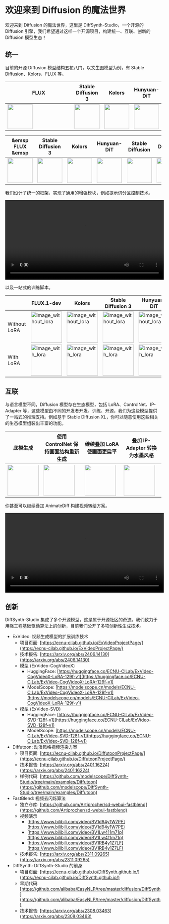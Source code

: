 # 欢迎来到 Diffusion 的魔法世界

欢迎来到 Diffusion 的魔法世界，这里是 DiffSynth-Studio，一个开源的 Diffusion 引擎，我们希望通过这样一个开源项目，构建统一、互联、创新的 Diffusion 模型生态！

## 统一

目前的开源 Diffusion 模型结构五花八门，以文生图模型为例，有 Stable Diffusion、Kolors、FLUX 等。

|<div style="width:200px">FLUX</div>| Stable Diffusion 3 | Kolors | Hunyuan-DiT | Stable Diffusion | Stable Diffusion XL |
|-|-|-|-|-|-|
| <img src="https://github.com/user-attachments/assets/984561e9-553d-4952-9443-79ce144f379f" width="80" height="80"/> | <img src="https://github.com/modelscope/DiffSynth-Studio/assets/35051019/4df346db-6f91-420a-b4c1-26e205376098" width="80" height="80"/> | <img src="https://github.com/modelscope/DiffSynth-Studio/assets/35051019/53ef6f41-da11-4701-8665-9f64392607bf" width="80" height="80"/> | <img src="https://github.com/modelscope/DiffSynth-Studio/assets/35051019/60b022c8-df3f-4541-95ab-bf39f2fa8bb5" width="80" height="80"/> | <img src="https://github.com/Artiprocher/DiffSynth-Studio/assets/35051019/6fc84611-8da6-4a1f-8fee-9a34eba3b4a5" width="80" height="80"/> | <img src="https://github.com/Artiprocher/DiffSynth-Studio/assets/35051019/67687748-e738-438c-aee5-96096f09ac90" width="80" height="80"/> |

| &emsp FLUX &emsp| Stable Diffusion 3 | Kolors | Hunyuan-DiT | Stable Diffusion | Stable Diffusion XL |
|-|-|-|-|-|-|
| <img src="https://github.com/user-attachments/assets/984561e9-553d-4952-9443-79ce144f379f" width="80"/> | <img src="https://github.com/modelscope/DiffSynth-Studio/assets/35051019/4df346db-6f91-420a-b4c1-26e205376098" width="80"/> | <img src="https://github.com/modelscope/DiffSynth-Studio/assets/35051019/53ef6f41-da11-4701-8665-9f64392607bf" width="80"/> | <img src="https://github.com/modelscope/DiffSynth-Studio/assets/35051019/60b022c8-df3f-4541-95ab-bf39f2fa8bb5" width="80"/> | <img src="https://github.com/Artiprocher/DiffSynth-Studio/assets/35051019/6fc84611-8da6-4a1f-8fee-9a34eba3b4a5" width="80"/> | <img src="https://github.com/Artiprocher/DiffSynth-Studio/assets/35051019/67687748-e738-438c-aee5-96096f09ac90" width="80"/> |





我们设计了统一的框架，实现了通用的增强模块，例如提示词分区控制技术。

<div align="center">
<video width="512" height="256" controls>
  <source src="https://github.com/user-attachments/assets/59613157-de51-4109-99b3-97cbffd88076" type="video/mp4">
您的浏览器不支持Video标签。
</video>
</div>

以及一站式的训练脚本。

||FLUX.1-dev|Kolors|Stable Diffusion 3|Hunyuan-DiT|
|-|-|-|-|-|
|Without LoRA|<img src="https://github.com/user-attachments/assets/df62cef6-d54f-4e3d-a602-5dd290079d49" width="100"  alt="image_without_lora">|<img src="https://github.com/modelscope/DiffSynth-Studio/assets/35051019/9d79ed7a-e8cf-4d98-800a-f182809db318" width="100"  alt="image_without_lora">|<img src="https://github.com/modelscope/DiffSynth-Studio/assets/35051019/ddb834a5-6366-412b-93dc-6d957230d66e" width="100"  alt="image_without_lora">|<img src="https://github.com/Artiprocher/DiffSynth-Studio/assets/35051019/1aa21de5-a992-4b66-b14f-caa44e08876e" width="100"  alt="image_without_lora">|
|With LoRA|<img src="https://github.com/user-attachments/assets/4fd39890-0291-4d19-8a88-d70d0ae18533" width="100"  alt="image_with_lora">|<img src="https://github.com/modelscope/DiffSynth-Studio/assets/35051019/02f62323-6ee5-4788-97a1-549732dbe4f0" width="100"  alt="image_with_lora">|<img src="https://github.com/modelscope/DiffSynth-Studio/assets/35051019/8e7b2888-d874-4da4-a75b-11b6b214b9bf" width="100"  alt="image_with_lora">|<img src="https://github.com/Artiprocher/DiffSynth-Studio/assets/35051019/83a0a41a-691f-4610-8e7b-d8e17c50a282" width="100"  alt="image_with_lora">|


## 互联

与语言模型不同，Diffusion 模型存在生态模型，包括 LoRA、ControlNet、IP-Adapter 等，这些模型由不同的开发者开发、训练、开源，我们为这些模型提供了一站式的推理支持。例如基于 Stable Diffusion XL，你可以随意使用这些相关的生态模型组装出丰富的功能。

|底模生成|使用 ControlNet 保持画面结构重新生成|继续叠加 LoRA 使画面更扁平|叠加 IP-Adapter 转换为水墨风格|
|-|-|-|-|
|<img src="https://github.com/user-attachments/assets/cc094e8f-ff6a-4f9e-ba05-7a5c2e0e609f" width="100" >|<img src="https://github.com/user-attachments/assets/d50d173e-e81a-4d7e-93e3-b2787d69953e" width="100" >|<img src="https://github.com/user-attachments/assets/c599b2f8-8351-4be5-a6ae-8380889cb9d8" width="100" >|<img src="https://github.com/user-attachments/assets/e5924aef-03b0-4462-811f-a60e2523fd7f" width="100" >|


你甚至可以继续叠加 AnimateDiff 构建视频转绘方案。

<div align="center">
<video width="512" height="256" controls>
  <source src="https://github.com/Artiprocher/DiffSynth-Studio/assets/35051019/b54c05c5-d747-4709-be5e-b39af82404dd" type="video/mp4">
您的浏览器不支持Video标签。
</video>
</div>

## 创新

DiffSynth-Studio 集成了多个开源模型，这是属于开源社区的奇迹。我们致力于用强工程基础驱动算法上的创新，目前我们公开了多项创新性生成技术。

* ExVideo: 视频生成模型的扩展训练技术
    * 项目页面: [https://ecnu-cilab.github.io/ExVideoProjectPage/](https://ecnu-cilab.github.io/ExVideoProjectPage/)
    * 技术报告: [https://arxiv.org/abs/2406.14130](https://arxiv.org/abs/2406.14130)
    * 模型 (ExVideo-CogVideoX)
        * HuggingFace: [https://huggingface.co/ECNU-CILab/ExVideo-CogVideoX-LoRA-129f-v1](https://huggingface.co/ECNU-CILab/ExVideo-CogVideoX-LoRA-129f-v1)
        * ModelScope: [https://modelscope.cn/models/ECNU-CILab/ExVideo-CogVideoX-LoRA-129f-v1](https://modelscope.cn/models/ECNU-CILab/ExVideo-CogVideoX-LoRA-129f-v1)
    * 模型 (ExVideo-SVD)
        * HuggingFace: [https://huggingface.co/ECNU-CILab/ExVideo-SVD-128f-v1](https://huggingface.co/ECNU-CILab/ExVideo-SVD-128f-v1)
        * ModelScope: [https://modelscope.cn/models/ECNU-CILab/ExVideo-SVD-128f-v1](https://huggingface.co/ECNU-CILab/ExVideo-SVD-128f-v1)
* Diffutoon: 动漫风格视频渲染方案
    * 项目页面: [https://ecnu-cilab.github.io/DiffutoonProjectPage/](https://ecnu-cilab.github.io/DiffutoonProjectPage/)
    * 技术报告: [https://arxiv.org/abs/2401.16224](https://arxiv.org/abs/2401.16224)
    * 样例代码: [https://github.com/modelscope/DiffSynth-Studio/tree/main/examples/Diffutoon](https://github.com/modelscope/DiffSynth-Studio/tree/main/examples/Diffutoon)
* FastBlend: 视频去闪烁算法
    * 独立仓库: [https://github.com/Artiprocher/sd-webui-fastblend](https://github.com/Artiprocher/sd-webui-fastblend)
    * 视频演示
        * [https://www.bilibili.com/video/BV1d94y1W7PE](https://www.bilibili.com/video/BV1d94y1W7PE)
        * [https://www.bilibili.com/video/BV1Lw411m71p](https://www.bilibili.com/video/BV1Lw411m71p)
        * [https://www.bilibili.com/video/BV1RB4y1Z7LF](https://www.bilibili.com/video/BV1RB4y1Z7LF)
    * 技术报告: [https://arxiv.org/abs/2311.09265](https://arxiv.org/abs/2311.09265)
* DiffSynth: DiffSynth-Studio 的前身
    * 项目页面: [https://ecnu-cilab.github.io/DiffSynth.github.io/](https://ecnu-cilab.github.io/DiffSynth.github.io/)
    * 早期代码: [https://github.com/alibaba/EasyNLP/tree/master/diffusion/DiffSynth](https://github.com/alibaba/EasyNLP/tree/master/diffusion/DiffSynth)
    * 技术报告: [https://arxiv.org/abs/2308.03463](https://arxiv.org/abs/2308.03463)
